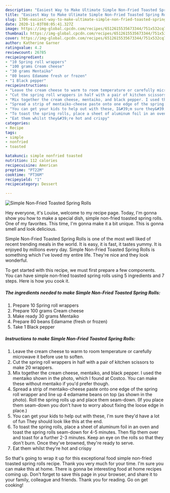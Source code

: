 ```yaml
---
description: "Easiest Way to Make Ultimate Simple Non-Fried Toasted Spring Rolls"
title: "Easiest Way to Make Ultimate Simple Non-Fried Toasted Spring Rolls"
slug: 1706-easiest-way-to-make-ultimate-simple-non-fried-toasted-spring-rolls
date: 2020-11-03T08:05:41.327Z
image: https://img-global.cpcdn.com/recipes/6512615535673344/751x532cq70/simple-non-fried-toasted-spring-rolls-recipe-main-photo.jpg
thumbnail: https://img-global.cpcdn.com/recipes/6512615535673344/751x532cq70/simple-non-fried-toasted-spring-rolls-recipe-main-photo.jpg
cover: https://img-global.cpcdn.com/recipes/6512615535673344/751x532cq70/simple-non-fried-toasted-spring-rolls-recipe-main-photo.jpg
author: Katherine Garner
ratingvalue: 4.2
reviewcount: 26785
recipeingredient:
- "10 Spring roll wrappers"
- "100 grams Cream cheese"
- "30 grams Mentaiko"
- "80 beans Edamame fresh or frozen"
- "1 Black pepper"
recipeinstructions:
- "Leave the cream cheese to warm to room temperature or carefully microwave it before use to soften."
- "Cut the spring roll wrappers in half with a pair of kitchen scissors to make 20 wrappers."
- "Mix together the cream cheese, mentaiko, and black pepper. I used the mentaiko shown in the photo, which I found at Costco. You can make these without mentaiko if you&#39;d prefer though."
- "Spread a strip of mentaiko-cheese paste onto one edge of the spring roll wrapper and line up 4 edamame beans on top (as shown in the photo). Roll the spring rolls up and place them seam-down. (If you place them seam-down you don&#39;t have to worry about fixing the loose edge in place.)"
- "You can get your kids to help out with these, I&#39;m sure they&#39;d have a lot of fun They should look like this at the end."
- "To toast the spring rolls, place a sheet of aluminum foil in an oven and toast the spring rolls seam-down for 4-5 minutes. Then flip them over and toast for a further 2-3 minutes. Keep an eye on the rolls so that they don&#39;t burn. Once they&#39;ve browned, they&#39;re ready to serve."
- "Eat them whilst they&#39;re hot and crispy"
categories:
- Recipe
tags:
- simple
- nonfried
- toasted

katakunci: simple nonfried toasted 
nutrition: 112 calories
recipecuisine: American
preptime: "PT22M"
cooktime: "PT36M"
recipeyield: "1"
recipecategory: Dessert

---
```



![Simple Non-Fried Toasted Spring Rolls](https://img-global.cpcdn.com/recipes/6512615535673344/751x532cq70/simple-non-fried-toasted-spring-rolls-recipe-main-photo.jpg)

Hey everyone, it's Louise, welcome to my recipe page. Today, I'm gonna show you how to make a special dish, simple non-fried toasted spring rolls. One of my favorites. This time, I'm gonna make it a bit unique. This is gonna smell and look delicious.

Simple Non-Fried Toasted Spring Rolls is one of the most well liked of recent trending meals in the world. It is easy, it is fast, it tastes yummy. It is enjoyed by millions every day. Simple Non-Fried Toasted Spring Rolls is something which I've loved my entire life. They're nice and they look wonderful.




To get started with this recipe, we must first prepare a few components. You can have simple non-fried toasted spring rolls using 5 ingredients and 7 steps. Here is how you cook it.

<!--inarticleads1-->

##### The ingredients needed to make Simple Non-Fried Toasted Spring Rolls:

1. Prepare 10 Spring roll wrappers
1. Prepare 100 grams Cream cheese
1. Make ready 30 grams Mentaiko
1. Prepare 80 beans Edamame (fresh or frozen)
1. Take 1 Black pepper




<!--inarticleads2-->

##### Instructions to make Simple Non-Fried Toasted Spring Rolls:

1. Leave the cream cheese to warm to room temperature or carefully microwave it before use to soften.
1. Cut the spring roll wrappers in half with a pair of kitchen scissors to make 20 wrappers.
1. Mix together the cream cheese, mentaiko, and black pepper. I used the mentaiko shown in the photo, which I found at Costco. You can make these without mentaiko if you&#39;d prefer though.
1. Spread a strip of mentaiko-cheese paste onto one edge of the spring roll wrapper and line up 4 edamame beans on top (as shown in the photo). Roll the spring rolls up and place them seam-down. (If you place them seam-down you don&#39;t have to worry about fixing the loose edge in place.)
1. You can get your kids to help out with these, I&#39;m sure they&#39;d have a lot of fun They should look like this at the end.
1. To toast the spring rolls, place a sheet of aluminum foil in an oven and toast the spring rolls seam-down for 4-5 minutes. Then flip them over and toast for a further 2-3 minutes. Keep an eye on the rolls so that they don&#39;t burn. Once they&#39;ve browned, they&#39;re ready to serve.
1. Eat them whilst they&#39;re hot and crispy




So that's going to wrap it up for this exceptional food simple non-fried toasted spring rolls recipe. Thank you very much for your time. I'm sure you can make this at home. There is gonna be interesting food at home recipes coming up. Don't forget to save this page in your browser, and share it to your family, colleague and friends. Thank you for reading. Go on get cooking!
